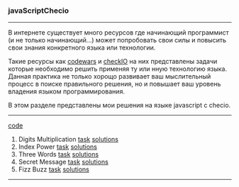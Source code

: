 ### javaScriptChecio
---
В интернете существует много ресурсов где начинающий программист
(и не только начинающий...) может
 попробовать свои силы и повысить свои знания конкретного
 языка или технологии.

Такие ресурсы как  [codewars](https://www.codewars.com/)
 и [checkIO](https://checkio.org/) на них
представлены задачи которые необходимо решить применяя
ту или нную технологию языка. Данная практика не только
хорощо развивает ваш мыслительный процесс в поиске
правильного решения, но и повышает ваш уровень владения
языком программирования.

В этом разделе представлены мои решения на языке javascript
с checio.

---

[code](https://github.com/neandrey/checkio)

1. Digits Multiplication [task](https://js.checkio.org/ru/mission/digits-multiplication/) [solutions](https://github.com/neandrey/checkioJavaScript/blob/master/digitsMultip.js)
2. Index Power [task](https://js.checkio.org/ru/mission/index-power/) [solutions](https://github.com/neandrey/checkioJavaScript/blob/master/indexPower.js)
4. Three Words [task](https://js.checkio.org/ru/mission/three-words/) [solutions](https://github.com/neandrey/checkioJavaScript/blob/master/threeWords.js)
5. Secret Message [task](https://js.checkio.org/ru/mission/secret-message/) [solutions](https://github.com/neandrey/checkioJavaScript/blob/master/findMessage.js)
6. Fizz Buzz [task](https://js.checkio.org/ru/mission/fizz-buzz/) [solutions](https://github.com/neandrey/checkioJavaScript/blob/master/fuzzBuzz.js)

---